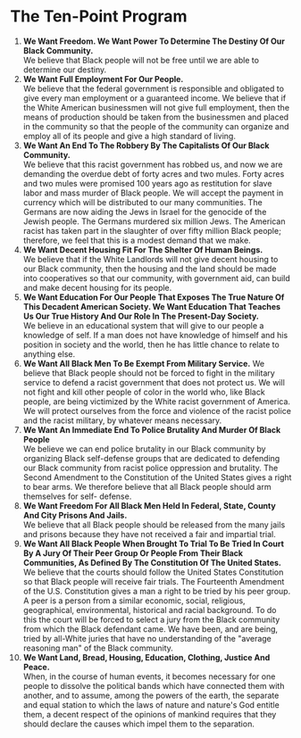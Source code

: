  # The Ten-Point Program

 

1. **We Want Freedom. We Want Power To Determine The Destiny Of Our Black Community.**  
   We believe that Black people will not be free until we are able to determine our destiny.  
2. **We Want Full Employment For Our People.**  
    We believe that the federal government is responsible and obligated to give every man employment or a guaranteed income. We believe that if the White American businessmen will not give full employment, then the means of production should be taken from the businessmen and placed in the community so that the people of the community can organize and employ all of its people and give a high standard of living.  
3. **We Want An End To The Robbery By The Capitalists Of Our Black Community.**  
We believe that this racist government has robbed us, and now we are demanding the overdue debt of forty acres and two mules. Forty acres and two mules were promised 100 years ago as restitution for slave labor and mass murder of Black people. We will accept the payment in currency which will be distributed to our many communities. The Germans are now aiding the Jews in Israel for the genocide of the Jewish people. The Germans murdered six million Jews. The American racist has taken part in the slaughter of over fifty million Black people; therefore, we feel that this is a modest demand that we make.  
4. **We Want Decent Housing Fit For The Shelter Of Human Beings.**  
We believe that if the White Landlords will not give decent housing to our Black community, then the housing and the land should be made into cooperatives so that our community, with government aid, can build and make decent housing for its people.  
5. **We Want Education For Our People That Exposes The True Nature Of This Decadent American Society. We Want Education That Teaches Us Our True History And Our Role In The Present-Day Society.**  
We believe in an educational system that will give to our people a knowledge of self. If a man does not have knowledge of himself and his position in society and the world, then he has little chance to relate to anything else.
6. **We Want All Black Men To Be Exempt From Military Service.**
We believe that Black people should not be forced to fight in the military service to defend a racist government that does not protect us. We will not fight and kill other people of color in the world who, like Black people, are being victimized by the White racist government of America. We will protect ourselves from the force and violence of the racist police and the racist military, by whatever means necessary.  
7. **We Want An Immediate End To Police Brutality And Murder Of Black People**  
We believe we can end police brutality in our Black community by organizing Black self-defense groups that are dedicated to defending our Black community from racist police oppression and brutality. The Second Amendment to the Constitution of the United States gives a right to bear arms. We therefore believe that all Black people should arm themselves for self- defense.
8. **We Want Freedom For All Black Men Held In Federal, State, County And City Prisons And Jails.**  
We believe that all Black people should be released from the many jails and prisons because they have not received a fair and impartial trial.  
9. **We Want All Black People When Brought To Trial To Be Tried In Court By A Jury Of Their Peer Group Or People From Their Black Communities, As Defined By The Constitution Of The United States.**  
We believe that the courts should follow the United States Constitution so that Black people will receive fair trials. The Fourteenth Amendment of the U.S. Constitution gives a man a right to be tried by his peer group. A peer is a person from a similar economic, social, religious, geographical, environmental, historical and racial background. To do this the court will be forced to select a jury from the Black community from which the Black defendant came. We have been, and are being, tried by all-White juries that have no understanding of the "average reasoning man" of the Black community.  
10. **We Want Land, Bread, Housing, Education, Clothing, Justice And Peace.**  
When, in the course of human events, it becomes necessary for one people to dissolve the political bands which have connected them with another, and to assume, among the powers of the earth, the separate and equal station to which the laws of nature and nature's God entitle them, a decent respect of the opinions of mankind requires that they should declare the causes which impel them to the separation.  
